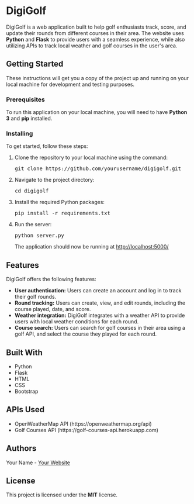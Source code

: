 <h1>DigiGolf</h1>
<p>DigiGolf is a web application built to help golf enthusiasts track, score, and update their rounds from different courses in their area. The website uses <strong>Python</strong> and <strong>Flask</strong> to provide users with a seamless experience, while also utilizing APIs to track local weather and golf courses in the user's area.</p>
<h2>Getting Started</h2>
<p>These instructions will get you a copy of the project up and running on your local machine for development and testing purposes.</p>
<h3>Prerequisites</h3>
<p>To run this application on your local machine, you will need to have <strong>Python 3</strong> and <strong>pip</strong> installed.</p>
<h3>Installing</h3>
<p>To get started, follow these steps:</p>
<ol>
<li>Clone the repository to your local machine using the command:</li>
<pre>
git clone https://github.com/yourusername/digigolf.git
</pre>
<li>Navigate to the project directory:</li>
<pre>
cd digigolf
</pre>
<li>Install the required Python packages:</li>
<pre>
pip install -r requirements.txt
</pre>
<li>Run the server:</li>
<pre>
python server.py
</pre>
<p>The application should now be running at <a href="http://localhost:5000/">http://localhost:5000/</a></p>
</ol>
<h2>Features</h2>
<p>DigiGolf offers the following features:</p>
<ul>
<li><strong>User authentication:</strong> Users can create an account and log in to track their golf rounds.</li>
<li><strong>Round tracking:</strong> Users can create, view, and edit rounds, including the course played, date, and score.</li>
<li><strong>Weather integration:</strong> DigiGolf integrates with a weather API to provide users with local weather conditions for each round.</li>
<li><strong>Course search:</strong> Users can search for golf courses in their area using a golf API, and select the course they played for each round.</li>
</ul>
<h2>Built With</h2>
<ul>
<li>Python</li>
<li>Flask</li>
<li>HTML</li>
<li>CSS</li>
<li>Bootstrap</li>
</ul>
<h2>APIs Used</h2>
<ul>
<li>OpenWeatherMap API (https://openweathermap.org/api)</li>
<li>Golf Courses API (https://golf-courses-api.herokuapp.com)</li>
</ul>
<h2>Authors</h2>
<p>Your Name - <a href="https://www.yourwebsite.com/">Your Website</a></p>
<h2>License</h2>
<p>This project is licensed under the <strong>MIT</strong> license.</p>
